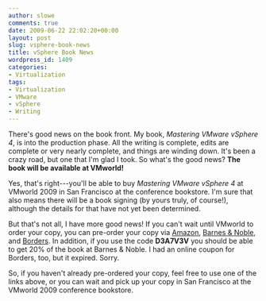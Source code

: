 ```yaml
---
author: slowe
comments: true
date: 2009-06-22 22:02:20+00:00
layout: post
slug: vsphere-book-news
title: vSphere Book News
wordpress_id: 1409
categories:
- Virtualization
tags:
- Virtualization
- VMware
- vSphere
- Writing
---
```


There's good news on the book front. My book, _Mastering VMware vSphere 4_, is into the production phase. All the writing is complete, edits are complete or very nearly complete, and things are winding down. It's been a crazy road, but one that I'm glad I took. So what's the good news? **The book will be available at VMworld!**

Yes, that's right---you'll be able to buy _Mastering VMware vSphere 4_ at VMworld 2009 in San Francisco at the conference bookstore. I'm sure that also means there will be a book signing (by yours truly, of course!), although the details for that have not yet been determined.

But that's not all, I have more good news! If you can't wait until VMworld to order your copy, you can pre-order your copy via [Amazon](http://www.amazon.com/Mastering-Vmware-Infrastructure-Scott-Lowe/dp/0470481382/ref=sr_1_3/189-1468669-0910930?ie=UTF8&s=books&qid=1241107850&sr=1-3), [Barnes & Noble](http://search.barnesandnoble.com/Mastering-VMware-vSphere-4/Scott-Lowe/e/9780470481387/?itm=3), and [Borders](http://www.borders.com/online/store/TitleDetail?sku=0470481382). In addition, if you use the code **D3A7V3V** you should be able to get 20% of the book at Barnes & Noble. I had an online coupon for Borders, too, but it expired. Sorry.

So, if you haven't already pre-ordered your copy, feel free to use one of the links above, or you can wait and pick up your copy in San Francisco at the VMworld 2009 conference bookstore.
